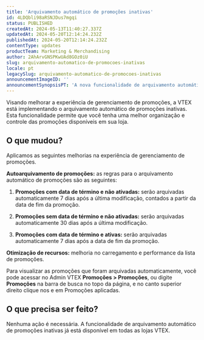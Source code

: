 ```yaml
---
title: 'Arquivamento automático de promoções inativas'
id: 4LDQbli98aRSNJDus7mgqi
status: PUBLISHED
createdAt: 2024-05-13T11:40:27.337Z
updatedAt: 2024-05-20T12:14:24.232Z
publishedAt: 2024-05-20T12:14:24.232Z
contentType: updates
productTeam: Marketing & Merchandising
author: 2AhArvGNSPKwUAd8GOz0iU
slug: arquivamento-automatico-de-promocoes-inativas
locale: pt
legacySlug: arquivamento-automatico-de-promocoes-inativas
announcementImageID: ''
announcementSynopsisPT: 'A nova funcionalidade de arquivamento automático para promoções inativas auxilia o gerenciamento de promoções na loja.'
---
```


Visando melhorar a experiência de gerenciamento de promoções, a VTEX está implementando o arquivamento automático de promoções inativas. Esta funcionalidade permite que você tenha uma melhor organização e controle das promoções disponíveis em sua loja.

## O que mudou?

Aplicamos as seguintes melhorias na experiência de gerenciamento de promoções.

**Autoarquivamento de promoções:** as regras para o arquivamento automático de promoções são as seguintes:

1. **Promoções com data de término e não ativadas:** serão arquivadas automaticamente 7 dias após a última modificação, contados a partir da data de fim da promoção.

2. **Promoções sem data de término e não ativadas:** serão arquivadas automaticamente 30 dias após a última modificação.

3. **Promoções com data de término e ativas:** serão arquivadas automaticamente 7 dias após a data de fim da promoção.

**Otimização de recursos:** melhoria no carregamento e performance da lista de promoções.

<div class = "alert alert-info">
Para visualizar as promoções que foram arquivadas automaticamente, você pode acessar no Admin VTEX <b>Promoções > Promoções</b>, ou digite <b>Promoções</b> na barra de busca no topo da página, e no canto superior direito clique nos <i class="fas fa-ellipsis-v" aria-hidden="true"></i> e em Promoções aplicadas.
</div>

## O que precisa ser feito?

Nenhuma ação é necessária. A funcionalidade de arquivamento automático de promoções inativas já está disponível em todas as lojas VTEX.

